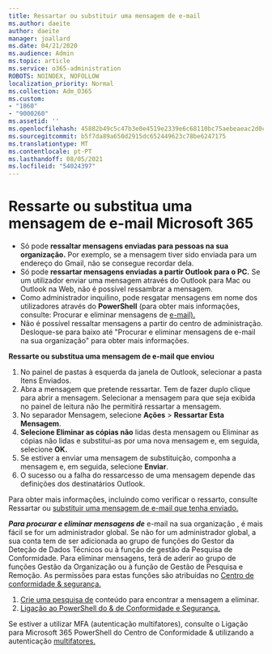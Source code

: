 ```yaml
---
title: Ressartar ou substituir uma mensagem de e-mail
ms.author: daeite
author: daeite
manager: joallard
ms.date: 04/21/2020
ms.audience: Admin
ms.topic: article
ms.service: o365-administration
ROBOTS: NOINDEX, NOFOLLOW
localization_priority: Normal
ms.collection: Adm_O365
ms.custom:
- "1860"
- "9000260"
ms.assetid: ''
ms.openlocfilehash: 45882b49c5c47b3e0e4519e2339e6c68110bc75aebeaeac2d0ccd009bdfa3f7e
ms.sourcegitcommit: b5f7da89a650d2915dc652449623c78be6247175
ms.translationtype: MT
ms.contentlocale: pt-PT
ms.lasthandoff: 08/05/2021
ms.locfileid: "54024397"
---
```

# <a name="recall-or-replace-an-email-message-in-microsoft-365"></a>Ressarte ou substitua uma mensagem de e-mail Microsoft 365

- Só pode **ressaltar mensagens enviadas para pessoas na sua organização.** Por exemplo, se a mensagem tiver sido enviada para um endereço do Gmail, não se consegue recordar dela.
- Só pode **ressartar mensagens enviadas a partir Outlook para o PC.** Se um utilizador enviar uma mensagem através do Outlook para Mac ou Outlook na Web, não é possível ressambrar a mensagem.
- Como administrador inquilino, pode resgatar mensagens em nome dos utilizadores através do **PowerShell** (para obter mais informações, consulte: Procurar e eliminar mensagens de [e-mail).](https://docs.microsoft.com/microsoft-365/compliance/search-for-and-delete-messages-in-your-organization)
- Não é possível ressaltar mensagens a partir do centro de administração. Desloque-se para baixo até "Procurar e eliminar mensagens de e-mail na sua organização" para obter mais informações.

**Ressarte ou substitua uma mensagem de e-mail que enviou**

1. No painel de pastas à esquerda da janela de Outlook, selecionar a pasta Itens Enviados.
2. Abra a mensagem que pretende ressartar. Tem de fazer duplo clique para abrir a mensagem. Selecionar a mensagem para que seja exibida no painel de leitura não lhe permitirá ressartar a mensagem.
3. No separador Mensagem, selecione **Ações**  >  **Ressartar Esta Mensagem**.
4. **Selecione Eliminar as cópias não** lidas desta mensagem ou Eliminar as cópias não lidas e substituí-as por uma nova mensagem e, em seguida, selecione  **OK.**
5. Se estiver a enviar uma mensagem de substituição, componha a mensagem e, em seguida, selecione **Enviar**.
6. O sucesso ou a falha do ressarcesso de uma mensagem depende das definições dos destinatários Outlook.

Para obter mais informações, incluindo como verificar o ressarto, consulte Ressartar ou [substituir uma mensagem de e-mail que tenha enviado.](https://support.office.com/article/35027f88-d655-4554-b4f8-6c0729a723a0)

***Para procurar e eliminar mensagens de*** e-mail na sua organização , é mais fácil se for um administrador global. Se não for um administrador global, a sua conta tem de ser adicionada ao grupo de funções do Gestor da Deteção de Dados Técnicos ou à função de gestão da Pesquisa de Conformidade. Para eliminar mensagens, terá de aderir ao grupo de funções Gestão da Organização ou à função de Gestão de Pesquisa e Remoção. As permissões para estas funções são atribuídas no [Centro de conformidade & segurança.](https://protection.office.com/)

1. [Crie uma pesquisa de](https://docs.microsoft.com/microsoft-365/compliance/content-search) conteúdo para encontrar a mensagem a eliminar.
2. [Ligação ao PowerShell do & de Conformidade e Segurança.](https://docs.microsoft.com/powershell/exchange/office-365-scc/connect-to-scc-powershell/connect-to-scc-powershell)

Se estiver a utilizar MFA (autenticação multifatores), consulte o Ligação para Microsoft 365 PowerShell do Centro de Conformidade & utilizando a autenticação [multifatores.](https://docs.microsoft.com/powershell/exchange/office-365-scc/connect-to-scc-powershell/mfa-connect-to-scc-powershell)
